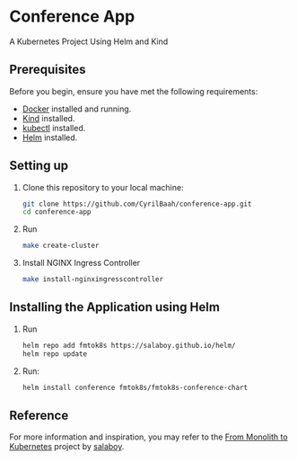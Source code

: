 # Conference App

A Kubernetes Project Using Helm and Kind

## Prerequisites

Before you begin, ensure you have met the following requirements:

- [Docker](https://www.docker.com/) installed and running.
- [Kind](https://kind.sigs.k8s.io/docs/user/quick-start/) installed.
- [kubectl](https://kubernetes.io/docs/tasks/tools/) installed.
- [Helm](https://helm.sh/docs/intro/install/) installed.

## Setting up

1. Clone this repository to your local machine:

   ```bash
   git clone https://github.com/CyrilBaah/conference-app.git
   cd conference-app
   ```
2. Run
    ```bash
    make create-cluster
    ```

3. Install NGINX Ingress Controller
    ```bash
    make install-nginxingresscontroller 
    ```

## Installing the Application using Helm
1. Run
    ```bash
    helm repo add fmtok8s https://salaboy.github.io/helm/
    helm repo update
    ```

2. Run: 
    ```bash
    helm install conference fmtok8s/fmtok8s-conference-chart
    ```

## Reference

For more information and inspiration, you may refer to the [From Monolith to Kubernetes](https://github.com/salaboy/from-monolith-to-k8s) project by [salaboy](https://github.com/salaboy).
